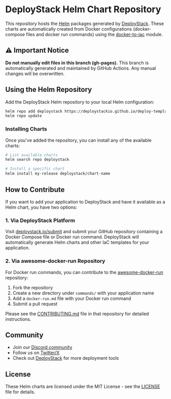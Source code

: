 # DeployStack Helm Chart Repository

This repository hosts the [Helm](https://helm.sh) packages generated by [DeployStack](https://deploystack.io). These charts are automatically created from Docker configurations (docker-compose files and docker run commands) using the [docker-to-iac](https://github.com/deploystackio/docker-to-iac) module.

## ⚠️ Important Notice

**Do not manually edit files in this branch (gh-pages).** This branch is automatically generated and maintained by GitHub Actions. Any manual changes will be overwritten.

## Using the Helm Repository

Add the DeployStack Helm repository to your local Helm configuration:

```bash
helm repo add deploystack https://deploystackio.github.io/deploy-templates/
helm repo update
```

### Installing Charts

Once you've added the repository, you can install any of the available charts:

```bash
# List available charts
helm search repo deploystack

# Install a specific chart
helm install my-release deploystack/chart-name
```

## How to Contribute

If you want to add your application to DeployStack and have it available as a Helm chart, you have two options:

### 1. Via DeployStack Platform

Visit [deploystack.io/submit](https://deploystack.io/submit) and submit your GitHub repository containing a Docker Compose file or Docker run command. DeployStack will automatically generate Helm charts and other IaC templates for your application.

### 2. Via awesome-docker-run Repository

For Docker run commands, you can contribute to the [awesome-docker-run](https://github.com/deploystackio/awesome-docker-run) repository:

1. Fork the repository
2. Create a new directory under `commands/` with your application name
3. Add a `docker-run.md` file with your Docker run command
4. Submit a pull request

Please see the [CONTRIBUTING.md](https://github.com/deploystackio/awesome-docker-run/blob/main/CONTRIBUTING.md) file in that repository for detailed instructions.

## Community

- Join our [Discord community](https://discord.gg/42Ce3S7b3b)
- Follow us on [Twitter/X](https://x.com/DeployStack)
- Check out [DeployStack](https://deploystack.io) for more deployment tools

## License

These Helm charts are licensed under the MIT License - see the [LICENSE](https://github.com/deploystackio/deploy-templates/blob/main/LICENSE) file for details.
